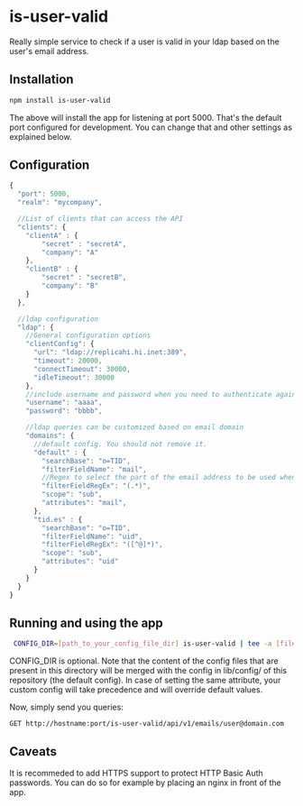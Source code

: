 # is-user-valid

Really simple service to check if a user is valid in your ldap based on the user's email address.


## Installation

```sh
npm install is-user-valid
```
The above will install the app for listening at port 5000. That's the default port configured for development. You can change that and other settings as explained below.

## Configuration

```js
{
  "port": 5000,
  "realm": "mycompany",

  //List of clients that can access the API
  "clients": {
    "clientA" : {
        "secret" : "secretA",
        "company": "A"
    },
    "clientB" : {
        "secret" : "secretB",
        "company": "B"
    }
  },

  //ldap configuration
  "ldap": {
    //General configuration options
    "clientConfig": {
      "url": "ldap://replicahi.hi.inet:389",
      "timeout": 20000,
      "connectTimeout": 30000,
      "idleTimeout": 30000
    },
    //include username and password when you need to authenticate against the ldap server
    "username": "aaaa",
    "password": "bbbb",

    //ldap queries can be customized based on email domain
    "domains": {
      //default config. You should not remove it.
      "default" : {
        "searchBase": "o=TID",
        "filterFieldName": "mail",
        //Regex to select the part of the email address to be used when querying. It MUST be set.
        "filterFieldRegEx": "(.*)",
        "scope": "sub",
        "attributes": "mail",
      },
      "tid.es" : {
        "searchBase": "o=TID",
        "filterFieldName": "uid",
        "filterFieldRegEx": "([^@]*)",
        "scope": "sub",
        "attributes": "uid"
      }
    }
  }
}
```

## Running and using the app

```sh
 CONFIG_DIR=[path_to_your_config_file_dir] is-user-valid | tee -a [file_where_logs_will_be_stored] > /dev/null &
```
CONFIG_DIR is optional. Note that the content of the config files that are present in this directory will be merged with the config in lib/config/ of this repository (the default config). In case of setting the same attribute, your custom config will take precedence and will override default values.

Now, simply send you queries:

```
GET http://hostname:port/is-user-valid/api/v1/emails/user@domain.com
```

## Caveats

It is recommeded to add HTTPS support to protect HTTP Basic Auth passwords. You can do so for example by placing an nginx in front of the app.
